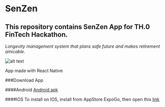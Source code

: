# SenZen

## This repository contains SenZen App for TH.0 FinTech Hackathon.


*Longevity management system that
plans safe future and makes retirement
amicable.*

![alt text](https://lh3.googleusercontent.com/GnQ24vdU8vHgs-3GBlG0iejdV4YL0poKD2lIvGTwDMGPCAZ3MZjLfQDu05ODtvSf_uOC0s-rqNMt31hbs54wM5VlU92lUTMtXIykRoq9AuNhfYx2AHBw8AsE_jV1dBxC9fLPFOio7Gc4nz7bknPfBgjXwaX2x7C8HzhzDlVBdQcBjQxbCjL5glZ0JYEiN5IZ-YtL1WMGKc1njFmpfrPC9Ficr3RaavF3AwCa_HZJg05Nfdu39nf5e2KLylvG_gIyHCs-QQMmDmawIkF_rcg2XhMGGeWrwJvM1hzuE9fW3r7-ue98bBPye5n73P_-H4ynqAHw8Q8ZU27s4rWILkay_JHSACkCSEpCh0p3DwYgK6vko-YJKW6wp7jpE3gHb6DpQ9_NLLSpG7BpZ4KbE7D7W9EE1oOQnk_4NM5B7UgOlCbE4DGkSsxUpB19ZmtKfOLq_kOfEw7iCGsbfv_NWiDciIoah4C-yrhwJ8Hp9Nt0cT9rMcV6J8a_3yzXBFyoUwh6ozSmSOiuAk3G3LuMJ0kaxKWkl1mH0Tto5gFrW3mnKopQiEY4MNSYRBkHzO1VelOdykX8zorV4iXUJ0oGaD5MzVGYygnG_N_o8WdxWD7ioIMPQBgHMcJ0w82yxSLevXr1CDt0Ha8yO4aCA2bBk-qUVokcGjjq1E7pGpEUiwTFu_ns6Cdfd6PWdVvcnBNR_eu0jZLWX7_ChiCfQjSjM3izqBg=w375-h812-no?authuser=0)

App made with React Native

###Download App

####Android
[Android apk](https://drive.google.com/file/d/1VCeFQu7vsWAIUtifiikdLnu9UmX2iQ5v/view?usp=sharing)

####IOS
To install on IOS, install from AppStore ExpoGo, then open this [link](https://expo.io/@uszackip/FinTechApp)


